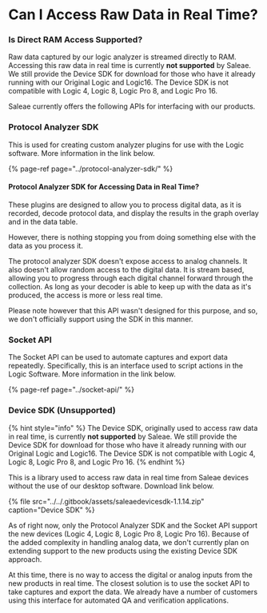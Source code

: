 # Can I Access Raw Data in Real Time?

### Is Direct RAM Access Supported?

Raw data captured by our logic analyzer is streamed directly to RAM. Accessing this raw data in real time is currently **not supported** by Saleae. We still provide the Device SDK for download for those who have it already running with our Original Logic and Logic16. The Device SDK is not compatible with Logic 4, Logic 8, Logic Pro 8, and Logic Pro 16.

Saleae currently offers the following APIs for interfacing with our products.

### Protocol Analyzer SDK

This is used for creating custom analyzer plugins for use with the Logic software. More information in the link below.

{% page-ref page="../protocol-analyzer-sdk/" %}

#### Protocol Analyzer SDK for Accessing Data in Real Time?

These plugins are designed to allow you to process digital data, as it is recorded, decode protocol data, and display the results in the graph overlay and in the data table.

However, there is nothing stopping you from doing something else with the data as you process it.

The protocol analyzer SDK doesn't expose access to analog channels. It also doesn't allow random access to the digital data. It is stream based, allowing you to progress through each digital channel forward through the collection. As long as your decoder is able to keep up with the data as it's produced, the access is more or less real time. 

Please note however that this API wasn't designed for this purpose, and so, we don't officially support using the SDK in this manner.

### Socket API

The Socket API can be used to automate captures and export data repeatedly. Specifically, this is an interface used to script actions in the Logic Software. More information in the link below.

{% page-ref page="../socket-api/" %}

### Device SDK \(Unsupported\)

{% hint style="info" %}
The Device SDK, originally used to access raw data in real time, is currently **not supported** by Saleae. We still provide the Device SDK for download for those who have it already running with our Original Logic and Logic16. The Device SDK is not compatible with Logic 4, Logic 8, Logic Pro 8, and Logic Pro 16.
{% endhint %}

This is a library used to access raw data in real time from Saleae devices without the use of our desktop software. Download link below.

{% file src="../../.gitbook/assets/saleaedevicesdk-1.1.14.zip" caption="Device SDK" %}

As of right now, only the Protocol Analyzer SDK and the Socket API support the new devices \(Logic 4, Logic 8, Logic Pro 8, Logic Pro 16\). Because of the added complexity in handling analog data, we don't currently plan on extending support to the new products using the existing Device SDK approach.

At this time, there is no way to access the digital or analog inputs from the new products in real time. The closest solution is to use the socket API to take captures and export the data. We already have a number of customers using this interface for automated QA and verification applications.







